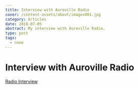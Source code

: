 ```yaml
---
title: Interview with Auroville Radio
cover: /content-assets/about/imagex001.jpg
category: Articles
date: 2018-07-05
abstract: My interview with Auroville Radio.
type: post
tags:
  - none
---
```


# Interview with Auroville Radio 

[Radio Interview](https://www.aurovilleradio.org/spirit-and-nature-sundays-in-april-with-events/)